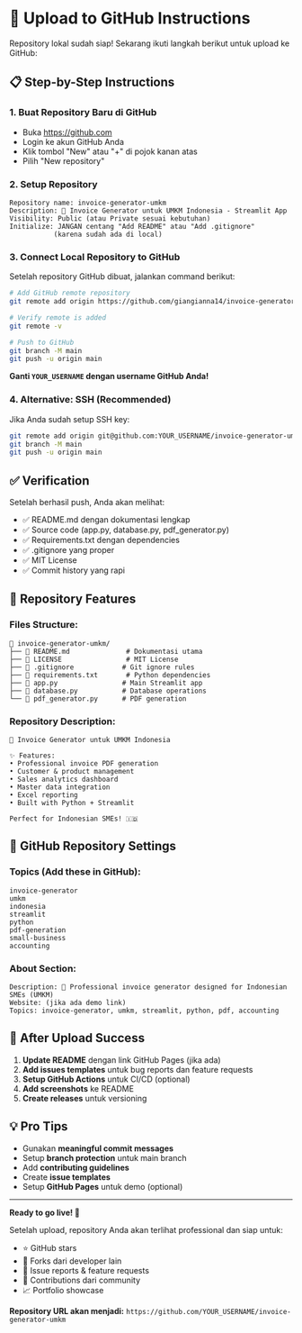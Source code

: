 # 🚀 Upload to GitHub Instructions

Repository lokal sudah siap! Sekarang ikuti langkah berikut untuk upload ke GitHub:

## 📋 Step-by-Step Instructions

### 1. **Buat Repository Baru di GitHub**
- Buka https://github.com
- Login ke akun GitHub Anda
- Klik tombol "New" atau "+" di pojok kanan atas
- Pilih "New repository"

### 2. **Setup Repository**
```
Repository name: invoice-generator-umkm
Description: 🧾 Invoice Generator untuk UMKM Indonesia - Streamlit App
Visibility: Public (atau Private sesuai kebutuhan)
Initialize: JANGAN centang "Add README" atau "Add .gitignore" 
           (karena sudah ada di local)
```

### 3. **Connect Local Repository to GitHub**
Setelah repository GitHub dibuat, jalankan command berikut:

```bash
# Add GitHub remote repository
git remote add origin https://github.com/giangianna14/invoice-generator-umkm.git

# Verify remote is added
git remote -v

# Push to GitHub
git branch -M main
git push -u origin main
```

**Ganti `YOUR_USERNAME` dengan username GitHub Anda!**

### 4. **Alternative: SSH (Recommended)**
Jika Anda sudah setup SSH key:

```bash
git remote add origin git@github.com:YOUR_USERNAME/invoice-generator-umkm.git
git branch -M main  
git push -u origin main
```

## ✅ Verification

Setelah berhasil push, Anda akan melihat:
- ✅ README.md dengan dokumentasi lengkap
- ✅ Source code (app.py, database.py, pdf_generator.py)
- ✅ Requirements.txt dengan dependencies
- ✅ .gitignore yang proper
- ✅ MIT License
- ✅ Commit history yang rapi

## 🎯 Repository Features

### Files Structure:
```
📁 invoice-generator-umkm/
├── 📄 README.md              # Dokumentasi utama
├── 📄 LICENSE                # MIT License
├── 📄 .gitignore            # Git ignore rules
├── 📄 requirements.txt       # Python dependencies
├── 🐍 app.py                # Main Streamlit app
├── 🐍 database.py           # Database operations
└── 🐍 pdf_generator.py      # PDF generation
```

### Repository Description:
```
🧾 Invoice Generator untuk UMKM Indonesia

✨ Features:
• Professional invoice PDF generation
• Customer & product management
• Sales analytics dashboard  
• Master data integration
• Excel reporting
• Built with Python + Streamlit

Perfect for Indonesian SMEs! 🇮🇩
```

## 📱 GitHub Repository Settings

### Topics (Add these in GitHub):
```
invoice-generator
umkm
indonesia
streamlit
python
pdf-generation
small-business
accounting
```

### About Section:
```
Description: 🧾 Professional invoice generator designed for Indonesian SMEs (UMKM)
Website: (jika ada demo link)
Topics: invoice-generator, umkm, streamlit, python, pdf, accounting
```

## 🚀 After Upload Success

1. **Update README** dengan link GitHub Pages (jika ada)
2. **Add issues templates** untuk bug reports dan feature requests
3. **Setup GitHub Actions** untuk CI/CD (optional)
4. **Add screenshots** ke README
5. **Create releases** untuk versioning

## 💡 Pro Tips

- Gunakan **meaningful commit messages** 
- Setup **branch protection** untuk main branch
- Add **contributing guidelines**
- Create **issue templates**
- Setup **GitHub Pages** untuk demo (optional)

---

**Ready to go live! 🎉**

Setelah upload, repository Anda akan terlihat professional dan siap untuk:
- ⭐ GitHub stars
- 🍴 Forks dari developer lain  
- 🐛 Issue reports & feature requests
- 🤝 Contributions dari community
- 📈 Portfolio showcase

**Repository URL akan menjadi:**
`https://github.com/YOUR_USERNAME/invoice-generator-umkm`
